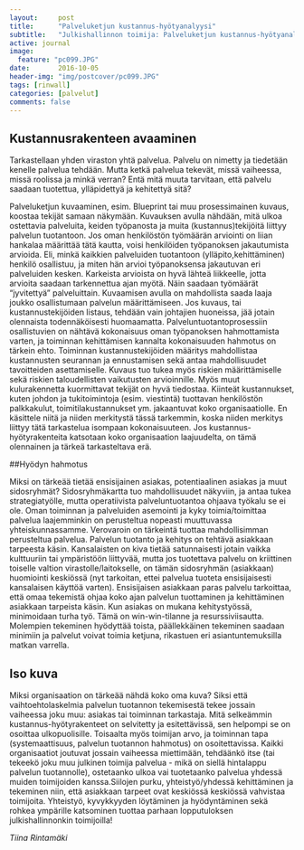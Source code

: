 ```yaml
---
layout:     post
title:      "Palveluketjun kustannus-hyötyanalyysi"
subtitle:   "Julkishallinnon toimija: Palveluketjun kustannus-hyötyanalyysi"
active: journal
image:
  feature: "pc099.JPG"
date:       2016-10-05 
header-img: "img/postcover/pc099.JPG"
tags: [rinwall]
categories: [palvelut]
comments: false
---
```




## Kustannusrakenteen avaaminen

Tarkastellaan yhden viraston yhtä palvelua. Palvelu on nimetty ja tiedetään kenelle palvelua tehdään. Mutta ketkä palvelua tekevät, missä vaiheessa, missä roolissa ja minkä verran? Entä mitä muuta tarvitaan, että palvelu saadaan tuotettua, ylläpidettyä ja kehitettyä sitä?

Palveluketjun kuvaaminen, esim. Blueprint tai muu prosessimainen kuvaus, koostaa tekijät samaan näkymään. Kuvauksen avulla nähdään, mitä ulkoa ostettavia palveluita, keiden työpanosta ja muita (kustannus)tekijöitä liittyy palvelun tuotantoon. Jos oman henkilöstön työmäärän arviointi on liian hankalaa määrittää tätä kautta, voisi henkilöiden työpanoksen jakautumista arvioida. Eli, minkä kaikkien palveluiden tuotantoon (ylläpito,kehittäminen) henkilö osallistuu, ja miten hän arvioi työpanoksensa jakautuvan eri palveluiden kesken. Karkeista arvioista on hyvä lähteä liikkeelle, jotta arvioita saadaan tarkennettua ajan myötä. Näin saadaan työmäärät “jyvitettyä” palveluittain. Kuvaamisen avulla on mahdollista saada laaja joukko osallistumaan palvelun määrittämiseen. Jos kuvaus, tai kustannustekijöiden listaus, tehdään vain johtajien huoneissa, jää jotain olennaista todennäköisesti huomaamatta. Palveluntuotantoprosessiin osallistuvien on nähtävä kokonaisuus oman työpanoksen hahmottamista varten, ja toiminnan kehittämisen kannalta kokonaisuuden hahmotus on tärkein ehto. Toiminnan kustannustekijöiden määritys mahdollistaa kustannusten seurannan ja ennustamisen sekä antaa mahdollisuudet tavoitteiden asettamiselle. Kuvaus tuo tukea myös riskien määrittämiselle sekä riskien taloudellisten vaikutusten arvioinnille.
Myös muut kulurakennetta kuormittavat tekijät on hyvä tiedostaa. Kiinteät kustannukset, kuten johdon ja tukitoimintoja (esim. viestintä) tuottavan henkilöstön palkkakulut, toimitilakustannukset ym. jakaantuvat koko organisaatiolle. En käsittele niitä ja niiden merkitystä tässä tarkemmin, koska niiden merkitys liittyy tätä tarkastelua isompaan kokonaisuuteen. Jos kustannus-hyötyrakenteita katsotaan koko organisaation laajuudelta, on tämä olennainen ja tärkeä tarkasteltava erä.

##Hyödyn hahmotus

Miksi on tärkeää tietää ensisijainen asiakas, potentiaalinen asiakas ja muut sidosryhmät? Sidosryhmäkartta tuo mahdollisuudet näkyviin, ja antaa tukea strategiatyölle, mutta operatiivista palveluntuotantoa ohjaava työkalu se ei ole. Oman toiminnan ja palveluiden asemointi ja kyky toimia/toimittaa palvelua laajemminkin on perusteltua nopeasti muuttuvassa yhteiskunnassamme.
Verovaroin on tärkeintä tuottaa mahdollisimman perusteltua palvelua. Palvelun tuotanto ja kehitys on tehtävä asiakkaan tarpeesta käsin. Kansalaisten on kiva tietää satunnaisesti jotain vaikka kulttuuriin tai ympäristöön liittyvää, mutta jos tuotettava palvelu on kriittinen toiselle valtion virastolle/laitokselle, on tämän sidosryhmän (asiakkaan) huomiointi keskiössä (nyt tarkoitan, ettei palvelua tuoteta ensisijaisesti kansalaisen käyttöä varten). Ensisijaisen asiakkaan paras palvelu tarkoittaa, että omaa tekemistä ohjaa koko ajan palvelun tuottaminen ja kehittäminen asiakkaan tarpeista käsin. Kun asiakas on mukana kehitystyössä, minimoidaan turha työ. Tämä on win-win-tilanne ja resurssiviisautta. Molempien tekeminen hyödyttää toista, päällekkäinen tekeminen saadaan minimiin ja palvelut voivat toimia ketjuna, rikastuen eri asiantuntemuksilla matkan varrella.

## Iso kuva

Miksi organisaation on tärkeää nähdä koko oma kuva? Siksi että vaihtoehtolaskelmia palvelun tuotannon tekemisestä tekee jossain vaiheessa joku muu: asiakas tai toiminnan tarkastaja. Mitä selkeämmin kustannus-hyötyrakenteet on selvitetty ja esitettävissä, sen helpompi se on osoittaa ulkopuolisille. Toisaalta myös toimijan arvo, ja toiminnan tapa (systemaattisuus, palvelun tuotannon hahmotus) on osoitettavissa.  Kaikki organisaatiot joutuvat jossain vaiheessa miettimään, tehdäänkö itse (tai tekeekö joku muu julkinen toimija palvelua - mikä on siellä hintalappu palvelun tuotannolle), ostetaanko ulkoa vai tuotetaanko palvelua yhdessä muiden toimijoiden kanssa.Siilojen purku, yhteistyö/yhdessä kehittäminen ja tekeminen niin, että asiakkaan tarpeet ovat keskiössä keskiössä vahvistaa toimijoita. Yhteistyö, kyvykkyyden löytäminen ja hyödyntäminen sekä rohkea ympärille katsominen tuottaa parhaan lopputuloksen julkishallinnonkin toimijoilla!

*Tiina Rintamäki* 
